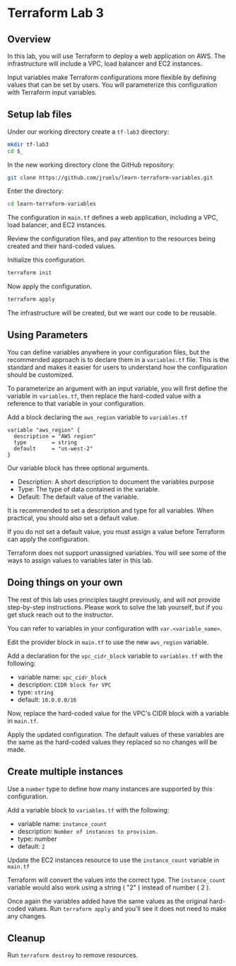 # Terraform Lab 3

## Overview 
In this lab, you will use Terraform to deploy a web application on AWS. The infrastructure will include a VPC, load balancer and EC2 instances. 

Input variables make Terraform configurations more flexible by defining values that can be set by users. You will parameterize this configuration with Terraform input variables. 

## Setup lab files 
Under our working directory create a `tf-lab3` directory:
```sh
mkdir tf-lab3 
cd $_
```

In the new working directory clone the GitHub repository:

```sh
git clone https://github.com/jruels/learn-terraform-variables.git
```

Enter the directory: 
```sh
cd learn-terraform-variables
```

The configuration in `main.tf` defines a web application, including a VPC, load balancer, and EC2 instances.

Review the configuration files, and pay attention to the resources being created and their hard-coded values.

Initialize this configuration.
```sh
terraform init
```

Now apply the configuration.
```sh
terraform apply
```

The infrastructure will be created,  but we want our code to be reusable. 

## Using Parameters

You can define variables anywhere in your configuration files, but the recommended approach is to declare them in a `variables.tf` file. This is the standard and makes it easier for users to understand how the configuration should be customized. 

To parameterize an argument with an input variable, you will first define the variable in `variables.tf`, then replace the hard-coded value with a reference to that variable in your configuration.

Add a block declaring the `aws_region` variable to `variables.tf`

```hcl
variable "aws_region" {
  description = "AWS region"
  type        = string
  default     = "us-west-2"
}
```

Our variable block has three optional arguments. 

- Description: A short description to document the variables purpose 
- Type: The type of data contained in the variable.
- Default: The default value of the variable.

It is recommended to set a description and type for all variables. When practical, you should also set a default value.

If you do not set a default value, you must assign a value before Terraform can apply the configuration.

Terraform does not support unassigned variables. You will see some of the ways to assign values to variables later in this lab.

## Doing things on your own
The rest of this lab uses principles taught previously, and will not provide step-by-step instructions. Please work to solve the lab yourself, but if you get stuck reach out to the instructor.

You can refer to variables in your configuration with `var.<variable_name>`.

Edit the provider block in `main.tf` to use the new `aws_region` variable.

Add a declaration for the `vpc_cidr_block` variable to `variables.tf` with the following: 
- variable name: `vpc_cidr_block`
- description: `CIDR block for VPC`
- type: `string`
- default: `10.0.0.0/16`

Now, replace the hard-coded value for the VPC's CIDR block with a variable in `main.tf`.

Apply the updated configuration. The default values of these variables are the same as the hard-coded values they replaced so no changes will be made.

## Create multiple instances 
Use a `number` type to define how many instances are supported by this configuration. 

Add a variable block to `variables.tf` with the following: 
- variable name: `instance_count`
- description: `Number of instances to provision.`
- type: number 
- default: `2`

Update the EC2 instances resource to use the `instance_count` variable in `main.tf`

Terraform will convert the values into the correct type. The `instance_count` variable would also work using a string ( "2" ) instead of number ( 2 ). 


Once again the variables added have the same values as the original hard-coded values. Run `terraform apply` and you'll see it does not need to make any changes.

## Cleanup
Run `terraform destroy` to remove resources.
